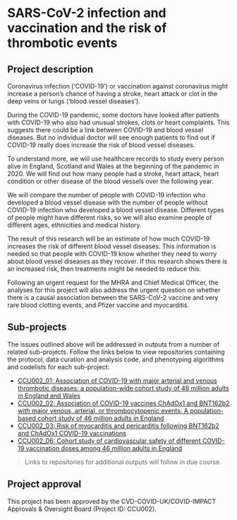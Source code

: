 # SARS-CoV-2 infection and vaccination and the risk of thrombotic events

## Project description

Coronavirus infection (‘COVID-19’) or vaccination against coronavirus might increase a person’s chance of having a stroke, heart attack or clot in the deep veins or lungs (‘blood vessel diseases’).

During the COVID-19 pandemic, some doctors have looked after patients with COVID-19 who also had unusual strokes, clots or heart complaints. This suggests there could be a link between COVID-19 and blood vessel diseases. But no individual doctor will see enough patients to find out if COVID-19 really does increase the risk of blood vessel diseases.

To understand more, we will use healthcare records to study every person alive in England, Scotland and Wales at the beginning of the pandemic in 2020. We will find out how many people had a stroke, heart attack, heart condition or other disease of the blood vessels over the following year.

We will compare the number of people with COVID-19 infection who developed a blood vessel disease with the number of people without COVID-19 infection who developed a blood vessel disease. Different types of people might have different risks, so we will also examine people of different ages, ethnicities and medical history.

The result of this research will be an estimate of how much COVID-19 increases the risk of different blood vessel diseases. This information is needed so that people with COVID-19 know whether they need to worry about blood vessel diseases as they recover. If this research shows there is an increased risk, then treatments might be needed to reduce this.

Following an urgent request for the MHRA and Chief Medical Officer, the analyses for this project will also address the urgent question on whether there is a causal association between the SARS-CoV-2 vaccine and very rare blood clotting events, and Pfizer vaccine and myocarditis.

## Sub-projects

The issues outlined above will be addressed in outputs from a number of related sub-projects.  Follow the links below to view repositories containing the protocol, data curation and analysis code, and phenotyping algorithms and codelists for each sub-project:

* [CCU002_01: Association of COVID-19 with major arterial and venous thrombotic diseases: a population-wide cohort study of 48 million adults in England and Wales](https://github.com/BHFDSC/CCU002_01)
* [CCU002_02: Association of COVID-19 vaccines ChAdOx1 and BNT162b2 with major venous, arterial, or thrombocytopenic events: A population-based cohort study of 46 million adults in England](https://github.com/BHFDSC/CCU002_02)
* [CCU002_03: Risk of myocarditis and pericarditis following BNT162b2 and ChAdOx1 COVID-19 vaccinations](https://github.com/BHFDSC/CCU002_03)
* [CCU002_06: Cohort study of cardiovascular safety of different COVID-19 vaccination doses among 46 million adults in England](https://github.com/BHFDSC/CCU002_06)

> Links to repositories for additional outputs will follow in due course.

## Project approval

This project has been approved by the CVD-COVID-UK/COVID-IMPACT Approvals & Oversight Board (Project ID: CCU002).
